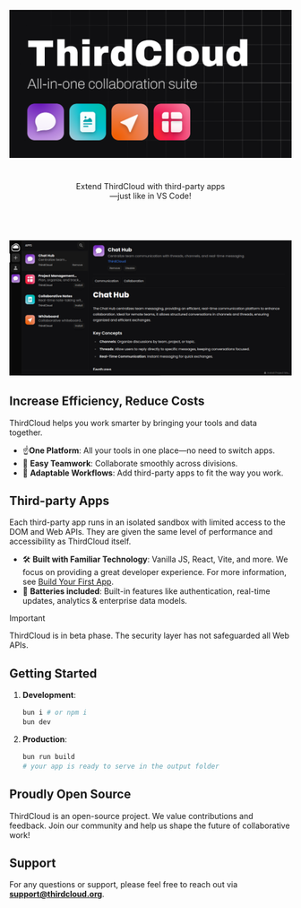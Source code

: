 <p align="center">
  <img src="/public/banner.png"/>
</p>

#

<p align="center">
  Extend ThirdCloud with third-party apps
  <br/>—just like in VS Code!
</p>

#

<br />

<p align="center">
  <img src="/public/screenshot.png"/>
</p>

<!---
<a href="https://example.com" target="_blank" rel="noopener noreferrer"><img src="https://cloud.githubusercontent.com/assets/4307137/10105283/251b6868-63ae-11e5-9918-b789d9d682ec.png" width="22%"></img></a>
<a href="https://example.com" target="_blank" rel="noopener noreferrer"><img src="https://cloud.githubusercontent.com/assets/4307137/10105283/251b6868-63ae-11e5-9918-b789d9d682ec.png" width="22%"></img></a>
<a href="https://example.com" target="_blank" rel="noopener noreferrer"><img src="https://cloud.githubusercontent.com/assets/4307137/10105283/251b6868-63ae-11e5-9918-b789d9d682ec.png" width="22%"></img></a>
<a href="https://example.com" target="_blank" rel="noopener noreferrer"><img src="https://cloud.githubusercontent.com/assets/4307137/10105283/251b6868-63ae-11e5-9918-b789d9d682ec.png" width="22%"></img></a>
-->

## Increase Efficiency, Reduce Costs

ThirdCloud helps you work smarter by bringing your tools and data together.

- ☝️**One Platform**: All your tools in one place—no need to switch apps.
- 🤝 **Easy Teamwork**: Collaborate smoothly across divisions.
- 🤹 **Adaptable Workflows**: Add third-party apps to fit the way you work.

## Third-party Apps

Each third-party app runs in an isolated sandbox with limited access to the DOM and Web APIs. They are given the same level of performance and accessibility as ThirdCloud itself.

- 🛠️ **Built with Familiar Technology**: Vanilla JS, React, Vite, and more. We focus on providing a great developer experience. For more information, see [Build Your First App](./docs/BUILD_YOUR_FIRST_APP.md).
- 🔋 **Batteries included**: Built-in features like authentication, real-time updates, analytics & enterprise data models.

> [!IMPORTANT]  
> ThirdCloud is in beta phase. The security layer has not safeguarded all Web APIs.

## Getting Started

1. **Development**:

   ```sh
   bun i # or npm i
   bun dev
   ```

2. **Production**:

   ```sh
   bun run build
   # your app is ready to serve in the output folder
   ```

## Proudly Open Source

ThirdCloud is an open-source project. We value contributions and feedback. Join our community and help us shape the future of collaborative work!

## Support

For any questions or support, please feel free to reach out via **support@thirdcloud.org**.
